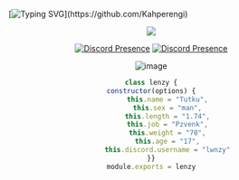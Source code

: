 [![Typing
SVG](https://readme-typing-svg.herokuapp.com/?lines=+Gahbeler+Diyarına+Hosgeldin+Mal+&center=true&color="#00f8ff")](https://github.com/Kahperengi)
<div align="center">

<p align="center">
  <samp>
    <img src="https://komarev.com/ghpvc/?username=Kahperengi">
  </samp>
</p>

  

[![Discord Presence](https://lanyard-profile-readme.vercel.app/api/896834304930369578?theme=dark&bg=#020202animated=true&hideDiscrim=false&borderRadius=20px)](https://discord.com/users/896834304930369578) 
[![Discord Presence](https://lanyard-profile-readme.vercel.app/api/357947586109374474?theme=dark&bg=#020202animated=true&hideDiscrim=false&borderRadius=20px)](https://discord.com/users/357947586109374474) 

![image](https://cdn.discordapp.com/attachments/1256332383045554196/1256332445486153801/lenzy.jpg?ex=66a69dc4&is=66a54c44&hm=8c98de6cb67896ebd1c862010c0bf60401739cc6f96c51e0f9925993b24304d7&)

  
```js
class lenzy {
constructor(options) {
        this.name = "Tutku",
        this.sex = "man",
        this.length = "1.74",
        this.job = "Pzvenk",
        this.weight = "70",
        this.age = "17",
        this.discord.username = "lwnzy"
}}
module.exports = lenzy
```
